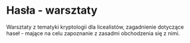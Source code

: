 # Hasła - warsztaty
Warsztaty z tematyki kryptologii dla licealistów, zagadnienie dotyczące haseł - mające na celu zapoznanie z zasadmi obchodzenia się z nimi.




